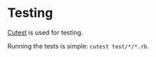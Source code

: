 # Testing 

[Cutest](cutest) is used for testing.

Running the tests is simple: `cutest test/*/*.rb`.

[cutest]: https://github.com/djanowski/cutest